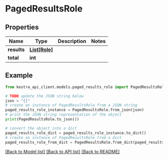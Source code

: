 # PagedResultsRole


## Properties

Name | Type | Description | Notes
------------ | ------------- | ------------- | -------------
**results** | [**List[Role]**](Role.md) |  | 
**total** | **int** |  | 

## Example

```python
from kestra_api_client.models.paged_results_role import PagedResultsRole

# TODO update the JSON string below
json = "{}"
# create an instance of PagedResultsRole from a JSON string
paged_results_role_instance = PagedResultsRole.from_json(json)
# print the JSON string representation of the object
print(PagedResultsRole.to_json())

# convert the object into a dict
paged_results_role_dict = paged_results_role_instance.to_dict()
# create an instance of PagedResultsRole from a dict
paged_results_role_from_dict = PagedResultsRole.from_dict(paged_results_role_dict)
```
[[Back to Model list]](../README.md#documentation-for-models) [[Back to API list]](../README.md#documentation-for-api-endpoints) [[Back to README]](../README.md)


